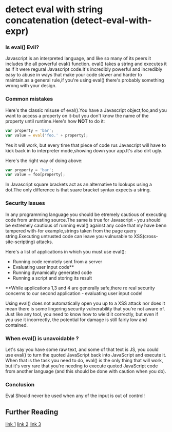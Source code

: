 # detect eval with string concatenation (detect-eval-with-expr)
### Is eval() Evil? 
Javascript is an interpreted language, and like so many of its peers it includes the all powerful eval() function. eval() takes a string and executes it as if it were regural Javascript code.It's incredibly powerful and incredibly easy to abuse in ways that make your code slower and harder to maintain.as a general rule,if you're using 
eval() there's probably something wrong with your design.

### Common mistakes
Here's the classic misuse of eval().You have a Javascript object,foo,and you want to access a property on it-but you don't know the name of the property until runtime.Here's how **NOT** to do it:

```javascript
var property = 'bar';
var value = eval('foo.' + property);
```
Yes it will work, but every time that piece of code rus Javascript will have to kick back in to interpreter mode,showing down your app.It's also dirt ugly.

Here's the right way of doing above:
```javascript
var property = 'bar';
var value = foo[property];
```
In Javascript square brackets act as an alternative to lookups using a dot.The only difference is that suare bracket syntax expects a string.

### Security Issues
In any programming language you should be etremely cautious of executing code from untrusting source.The same is true for Javascript - you should be extremely cautious of running eval() against any code that my have benn tampered with-for example,strings taken from the page query string.Executing untrusted code can leave you vulnurable to XSS(cross-site-scripting) attacks.

Here's a list of applications in which you must use eval():
* Running code remotely sent from a server
* Evaluating user input code**
* Running dynamically generated code
* Running a script and storing its result

**While applications 1,3 and 4 are generally safe,there re real security concerns to our second application - evaluating user input code!

Using eval() does not automatically open you up to a XSS attack nor does it mean there is some lingering security vulnerability that you’re not aware of. Just like any tool, you need to know how to wield it correctly, but even if you use it incorrectly, the potential for damage is still fairly low and contained.

### When eval() is unavoidable ?
Let's say you have some raw text, and some of that text is JS, you could use eval() to turn the quoted JavaScript back into JavaScript and execute it. When that is the task you need to do, eval() is the only thing that will work, but it's very rare that you're needing to execute quoted JavaScript code from another language (and this should be done with caution when you do).

### Conclusion
Eval Should never be used when any of the input is out of control!

## Further Reading
[link 1](https://developer.mozilla.org/en-US/docs/Web/JavaScript/Reference/Global_Objects/eval)
[link 2](https://blog.risingstack.com/node-js-security-tips/)
[link 3](https://24ways.org/2005/dont-be-eval)
